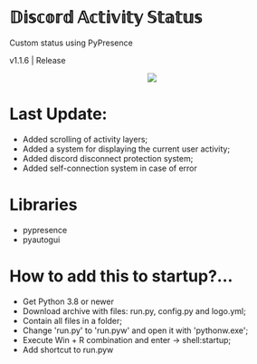 # 𝔻𝕚𝕤𝕔𝕠𝕣𝕕 𝔸𝕔𝕥𝕚𝕧𝕚𝕥𝕪 𝕊𝕥𝕒𝕥𝕦𝕤
<p> Custom status using PyPresence</p>
<p>v1.1.6 | Release</p>

<p align="center">
    <img src="https://sun9-1.userapi.com/impg/n4jEAB_gvRZUDqN22owS9h1pjk2ryZrHnn4XAg/gCWPuziUTY4.jpg?size=1600x1200&quality=96&proxy=1&sign=39cebd336f05adb5abb01fc91cd653d1&type=album">
</p>

# Last Update:
- Added scrolling of activity layers;
- Added a system for displaying the current user activity;
- Added discord disconnect protection system;
- Added self-connection system in case of error

# Libraries
- pypresence
- pyautogui

# How to add this to startup?... 
- Get Python 3.8 or newer
- Download archive with files: run.py, config.py and logo.yml;
- Contain all files in a folder;
- Change 'run.py' to 'run.pyw' and open it with 'pythonw.exe';
- Execute Win + R combination and enter -> shell:startup;
- Add shortcut to run.pyw
